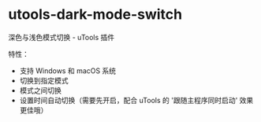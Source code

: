 # utools-dark-mode-switch

深色与浅色模式切换 - uTools 插件

特性：

- 支持 Windows 和 macOS 系统
- 切换到指定模式
- 模式之间切换
- 设置时间自动切换（需要先开启，配合 uTools 的 '跟随主程序同时启动' 效果更佳哦）
